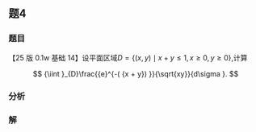 ## 题4
### 题目
【25 版 0.1w 基础 14】设平面区域$D = \{ ( {x, y})  \mid  x + y \leq  1, x \geq  0, y \geq  0\}$,计算

$$
{\iint }_{D}\frac{{e}^{-( {x + y}) }}{\sqrt{xy}}{d\sigma }.
$$
### 分析

### 解